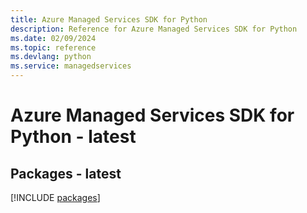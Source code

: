 ```yaml
---
title: Azure Managed Services SDK for Python
description: Reference for Azure Managed Services SDK for Python
ms.date: 02/09/2024
ms.topic: reference
ms.devlang: python
ms.service: managedservices
---
```

# Azure Managed Services SDK for Python - latest
## Packages - latest
[!INCLUDE [packages](managed-services-index.md)]
